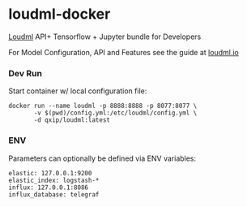 # loudml-docker
[Loudml](http://loudml.io) API+ Tensorflow + Jupyter bundle for Developers

For Model Configuration, API and Features see the guide at [loudml.io](http://loudml.io/guide/en/loudml/reference/current/cli.html)

### Dev Run
Start container w/ local configuration file:
```
docker run --name loudml -p 8888:8888 -p 8077:8077 \
       -v $(pwd)/config.yml:/etc/loudml/config.yml \
       -d qxip/loudml:latest
```

### ENV
Parameters can optionally be defined via ENV variables:
```
elastic: 127.0.0.1:9200
elastic_index: logstash-*
influx: 127.0.0.1:8086
influx_database: telegraf
```
